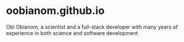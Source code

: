 # oobianom.github.io
Obi Obianom, a scientist and a full-stack developer with many years of experience in both science and software development
